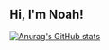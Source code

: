 ## Hi, I'm Noah!
[![Anurag's GitHub stats](https://github-readme-stats.vercel.app/api?username=00knowah&show_icons=true&theme=radical)](https://github.com/anuraghazra/github-readme-stats)
